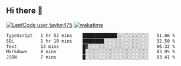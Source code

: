 ## Hi there 👋

[![LeetCode user taylor475](https://img.shields.io/badge/dynamic/json?style=for-the-badge&labelColor=black&color=%23ffa116&label=Solved&query=solvedOverTotal&url=https%3A%2F%2Fleetcode-badge.vercel.app%2Fapi%2Fusers%2Ftaylor475&logo=leetcode&logoColor=yellow)](https://leetcode.com/taylor475/)
[![wakatime](https://wakatime.com/badge/user/8c6aced9-f66a-452f-8802-5d7239ce5c50.svg)](https://wakatime.com/@8c6aced9-f66a-452f-8802-5d7239ce5c50)

<!--START_SECTION:waka-->

```txt
TypeScript   1 hr 52 mins    █████████████░░░░░░░░░░░░   51.86 %
SQL          1 hr 10 mins    ████████░░░░░░░░░░░░░░░░░   32.50 %
Text         13 mins         █▓░░░░░░░░░░░░░░░░░░░░░░░   06.32 %
Markdown     8 mins          █░░░░░░░░░░░░░░░░░░░░░░░░   03.95 %
JSON         7 mins          █░░░░░░░░░░░░░░░░░░░░░░░░   03.41 %
```

<!--END_SECTION:waka-->

<!--
**taylor475/taylor475** is a _special_ repository because its `README.md` (this file) appears on your GitHub profile.
